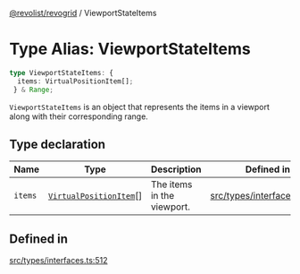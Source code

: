 [@revolist/revogrid](README.md) / ViewportStateItems

# Type Alias: ViewportStateItems

```ts
type ViewportStateItems: {
  items: VirtualPositionItem[];
 } & Range;
```

`ViewportStateItems` is an object that represents the items in a viewport
along with their corresponding range.

## Type declaration

| Name | Type | Description | Defined in |
| ------ | ------ | ------ | ------ |
| `items` | [`VirtualPositionItem`](Interface.VirtualPositionItem.md)[] | The items in the viewport. | [src/types/interfaces.ts:516](https://github.com/revolist/revogrid/blob/7441a116e7c14801fe05f009e2206ea7b70630f5/src/types/interfaces.ts#L516) |

## Defined in

[src/types/interfaces.ts:512](https://github.com/revolist/revogrid/blob/7441a116e7c14801fe05f009e2206ea7b70630f5/src/types/interfaces.ts#L512)
